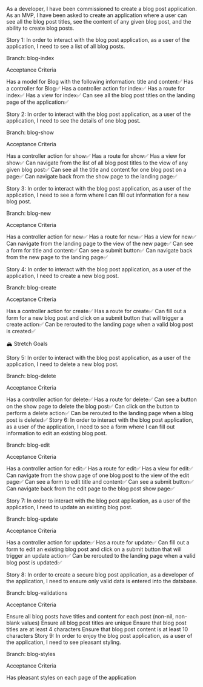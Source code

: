 As a developer, I have been commissioned to create a blog post application. As an MVP, I have been asked to create an application where a user can see all the blog post titles, see the content of any given blog post, and the ability to create blog posts.

Story 1: In order to interact with the blog post application, as a user of the application, I need to see a list of all blog posts.

Branch: blog-index

Acceptance Criteria

Has a model for Blog with the following information: title and content✅
Has a controller for Blog✅
Has a controller action for index✅
Has a route for index✅
Has a view for index✅
Can see all the blog post titles on the landing page of the application✅

Story 2: In order to interact with the blog post application, as a user of the application, I need to see the details of one blog post.

Branch: blog-show

Acceptance Criteria

Has a controller action for show✅
Has a route for show✅
Has a view for show✅
Can navigate from the list of all blog post titles to the view of any given blog post✅
Can see all the title and content for one blog post on a page✅
Can navigate back from the show page to the landing page✅

Story 3: In order to interact with the blog post application, as a user of the application, I need to see a form where I can fill out information for a new blog post.

Branch: blog-new

Acceptance Criteria

Has a controller action for new✅
Has a route for new✅
Has a view for new✅
Can navigate from the landing page to the view of the new page✅
Can see a form for title and content✅
Can see a submit button✅
Can navigate back from the new page to the landing page✅

Story 4: In order to interact with the blog post application, as a user of the application, I need to create a new blog post.

Branch: blog-create

Acceptance Criteria

Has a controller action for create✅
Has a route for create✅
Can fill out a form for a new blog post and click on a submit button that will trigger a create action✅
Can be rerouted to the landing page when a valid blog post is created✅

🏔 Stretch Goals

Story 5: In order to interact with the blog post application, as a user of the application, I need to delete a new blog post.

Branch: blog-delete

Acceptance Criteria

Has a controller action for delete✅
Has a route for delete✅
Can see a button on the show page to delete the blog post✅
Can click on the button to perform a delete action✅
Can be rerouted to the landing page when a blog post is deleted✅
Story 6: In order to interact with the blog post application, as a user of the application, I need to see a form where I can fill out information to edit an existing blog post.

Branch: blog-edit

Acceptance Criteria

Has a controller action for edit✅
Has a route for edit✅
Has a view for edit✅
Can navigate from the show page of one blog post to the view of the edit page✅
Can see a form to edit title and content✅
Can see a submit button✅
Can navigate back from the edit page to the blog post show page✅

Story 7: In order to interact with the blog post application, as a user of the application, I need to update an existing blog post.

Branch: blog-update

Acceptance Criteria

Has a controller action for update✅
Has a route for update✅
Can fill out a form to edit an existing blog post and click on a submit button that will trigger an update action✅
Can be rerouted to the landing page when a valid blog post is updated✅

Story 8: In order to create a secure blog post application, as a developer of the application, I need to ensure only valid data is entered into the database.

Branch: blog-validations

Acceptance Criteria

Ensure all blog posts have titles and content for each post (non-nil, non-blank values)
Ensure all blog post titles are unique
Ensure that blog post titles are at least 4 characters
Ensure that blog post content is at least 10 characters
Story 9: In order to enjoy the blog post application, as a user of the application, I need to see pleasant styling.

Branch: blog-styles

Acceptance Criteria

Has pleasant styles on each page of the application
